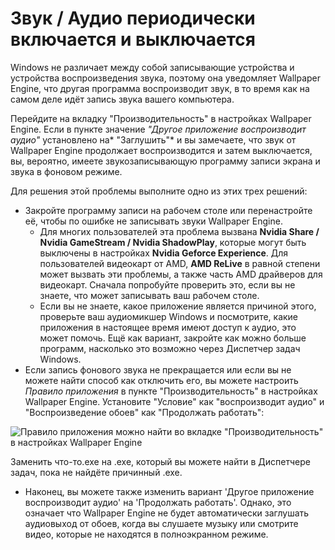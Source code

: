 # Звук / Аудио периодически включается и выключается

Windows не различает между собой записывающие устройства и устройства воспроизведения звука, поэтому она уведомляет Wallpaper Engine, что другая программа воспроизводит звук, в то время как на самом деле идёт запись звука вашего компьютера.

Перейдите на вкладку "Производительность" в настройках Wallpaper Engine. Если в пункте значение *"Другое приложение воспроизводит аудио"* установлено на* "Заглушить"* и вы замечаете, что звук от Wallpaper Engine продолжает воспроизводится и затем выключается, вы, вероятно, имеете звукозаписывающую программу записи экрана и звука в фоновом режиме.

Для решения этой проблемы выполните одно из этих трех решений:

* Закройте программу записи на рабочем столе или перенастройте её, чтобы по ошибке не записывать звуки Wallpaper Engine.
    * Для многих пользователей эта проблема вызвана **Nvidia Share / Nvidia GameStream / Nvidia ShadowPlay**, которые могут быть выключены в настройках **Nvidia Geforce Experience**. Для пользователей видеокарт от AMD, **AMD ReLive** в равной степени может вызвать эти проблемы, а также часть AMD драйверов для видеокарт. Сначала попробуйте проверить это, если вы не знаете, что может записывать ваш рабочем столе.
    * Если вы не знаете, какое приложение является причиной этого, проверьте ваш аудиомикшер Windows и посмотрите, какие приложения в настоящее время имеют доступ к аудио, это может помочь. Ещё как вариант, закройте как можно больше программ, насколько это возможно через Диспетчер задач Windows.
* Если запись фонового звука не прекращается или если вы не можете найти способ как отключить его, вы можете настроить *Правило приложения* в пункте "Производительность" в настройках Wallpaper Engine. Установите "Условие" как "воспроизводит аудио" и "Воспроизведение обоев" как "Продолжать работать":

![Правило приложения можно найти во вкладке "Производительность" в настройках Wallpaper Engine](./applicationrule.png)

Заменить что-то.exe на .exe, который вы можете найти в Диспетчере задач, пока не найдёте причинный .exe.

* Наконец, вы можете также изменить вариант 'Другое приложение воспроизводит аудио' на 'Продолжать работать'. Однако, это означает что Wallpaper Engine не будет автоматически заглушать аудиовыход от обоев, когда вы слушаете музыку или смотрите видео, которые не находятся в полноэкранном режиме.
